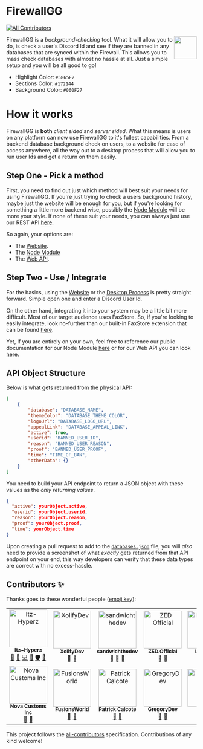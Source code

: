 # FirewallGG
<!-- ALL-CONTRIBUTORS-BADGE:START - Do not remove or modify this section -->
[![All Contributors](https://img.shields.io/badge/all_contributors-14-blue.svg)](#contributors)
<!-- ALL-CONTRIBUTORS-BADGE:END -->
<img align="right" height="60" width="60" alt="" src="https://github.com/Itz-Hyperz/firewallgg/blob/main/website/public/assets/logo.png?raw=true" />

FirewallGG is a *background-checking* tool. What it will allow you to do, is check a user's Discord Id and see if they are banned in any databases that are synced within the Firewall. This allows you to mass check databases with almost no hassle at all. Just a simple setup and you will be all good to go! 

- Highlight Color: `#5865F2`
- Sections Color: `#172144`
- Background Color: `#060F27`

# How it works
FirewallGG is **both** *client sided* and *server sided*. What this means is users on any platform can now use FirewallGG to it's fullest capabilities. From a backend database background check on users, to a website for ease of access anywhere, all the way out to a desktop process that will allow you to run user Ids and get a return on them easily.

## Step One - Pick a method
First, you need to find out just which method will best suit your needs for using FirewallGG. If you're just trying to check a users background history, maybe just the website will be enough for you, but if you're looking for something a little more backend wise, possibly the [Node Module](https://npmjs.com/package/firewallgg) will be more your style. If none of these suit your needs, you can always just use our REST API [here](https://firewall.hyperz.net/api).

So again, your options are:
- The [Website](https://firewall.hyperz.net).
- The [Node Module](https://npmjs.com/package/firewallgg)
- The [Web API](https://firewall.hyperz.net/api).

## Step Two - Use / Integrate
For the basics, using the [Website](https://firewall.hyperz.net) or the [Desktop Process](https://github.com/Itz-Hyperz/firewallgg/releases) is pretty straight forward. Simple open one and enter a Discord User Id.

On the other hand, integrating it into your system may be a little bit more difficult. Most of our target audience uses FaxStore. So, if you're looking to easily integrate, look no-further than our built-in FaxStore extension that can be found [here](#input).

Yet, if you are entirely on your own, feel free to reference our public documentation for our Node Module [here](https://npmjs.com/package/firewallgg) or for our Web API you can look [here](https://firewall.hyperz.net/api).

## API Object Structure
Below is what gets returned from the physical API:
```json
[
    {
        "database": "DATABASE_NAME",
        "themeColor": "DATABASE_THEME_COLOR",
        "logoUrl": "DATABASE_LOGO_URL",
        "appealLink": "DATABASE_APPEAL_LINK",
        "active": true,
        "userid": "BANNED_USER_ID",
        "reason": "BANNED_USER_REASON",
        "proof": "BANNED_USER_PROOF",
        "time": "TIME_OF_BAN",
        "otherData": {}
    }
]
```

You need to build your API endpoint to return a JSON object with these values as the *only returning values*.
```json
{
  "active": yourObject.active,
  "userid": yourObject.userid,
  "reason": yourObject.reason,
  "proof": yourObject.proof,
  "time": yourObject.time
}
```

Upon creating a pull request to add to the [`databases.json`](https://github.com/Itz-Hyperz/firewallgg/blob/main/databases.json) file, you will *also* need to provide a screenshot of what *exactly* gets returned from that API endpoint on your end, this way developers can verify that these data types are correct with no excess-hassle.

## Contributors ✨

Thanks goes to these wonderful people ([emoji key](https://allcontributors.org/docs/en/emoji-key)):

<!-- ALL-CONTRIBUTORS-LIST:START - Do not remove or modify this section -->
<!-- prettier-ignore-start -->
<!-- markdownlint-disable -->
<table>
  <tbody>
    <tr>
      <td align="center"><a href="https://hyperz.net"><img src="https://avatars.githubusercontent.com/u/69090660?v=4?s=100" width="100px;" alt="Itz-Hyperz"/><br /><sub><b>Itz-Hyperz</b></sub></a><br /><a href="https://github.com/Itz-Hyperz/firewallgg/issues?q=author%3AItz-Hyperz" title="Bug reports">🐛</a> <a href="#business-Itz-Hyperz" title="Business development">💼</a> <a href="https://github.com/Itz-Hyperz/firewallgg/commits?author=Itz-Hyperz" title="Code">💻</a> <a href="https://github.com/Itz-Hyperz/firewallgg/commits?author=Itz-Hyperz" title="Documentation">📖</a> <a href="#security-Itz-Hyperz" title="Security">🛡️</a> <a href="https://github.com/Itz-Hyperz/firewallgg/pulls?q=is%3Apr+reviewed-by%3AItz-Hyperz" title="Reviewed Pull Requests">👀</a></td>
      <td align="center"><a href="https://xolify.store/"><img src="https://avatars.githubusercontent.com/u/103285682?v=4?s=100" width="100px;" alt="XolifyDev"/><br /><sub><b>XolifyDev</b></sub></a><br /><a href="#ideas-XolifyDev" title="Ideas, Planning, & Feedback">🤔</a> <a href="#tool-XolifyDev" title="Tools">🔧</a></td>
      <td align="center"><a href="https://github.com/sandwichthedev"><img src="https://avatars.githubusercontent.com/u/69737561?v=4?s=100" width="100px;" alt="sandwichthedev"/><br /><sub><b>sandwichthedev</b></sub></a><br /><a href="#ideas-sandwichthedev" title="Ideas, Planning, & Feedback">🤔</a> <a href="#tool-sandwichthedev" title="Tools">🔧</a> <a href="https://github.com/Itz-Hyperz/firewallgg/issues?q=author%3Asandwichthedev" title="Bug reports">🐛</a></td>
      <td align="center"><a href="https://zedofficial.xyz/"><img src="https://avatars.githubusercontent.com/u/61573331?v=4?s=100" width="100px;" alt="ZED Official"/><br /><sub><b>ZED Official</b></sub></a><br /><a href="#ideas-zedofficial" title="Ideas, Planning, & Feedback">🤔</a> <a href="#tool-zedofficial" title="Tools">🔧</a></td>
      <td align="center"><a href="https://github.com/LouDawg2"><img src="https://avatars.githubusercontent.com/u/66086177?v=4?s=100" width="100px;" alt="LouDawg"/><br /><sub><b>LouDawg</b></sub></a><br /><a href="#tool-LouDawg2" title="Tools">🔧</a> <a href="#ideas-LouDawg2" title="Ideas, Planning, & Feedback">🤔</a></td>
      <td align="center"><a href="https://store.shawnengmann.com/"><img src="https://avatars.githubusercontent.com/u/86177860?v=4?s=100" width="100px;" alt="Shawn E."/><br /><sub><b>Shawn E.</b></sub></a><br /><a href="#design-Shawn-E" title="Design">🎨</a> <a href="#ideas-Shawn-E" title="Ideas, Planning, & Feedback">🤔</a></td>
      <td align="center"><a href="https://jordan2139.me"><img src="https://avatars.githubusercontent.com/u/65438497?v=4?s=100" width="100px;" alt="Jordan.#2139"/><br /><sub><b>Jordan.#2139</b></sub></a><br /><a href="#ideas-Jordan2139" title="Ideas, Planning, & Feedback">🤔</a> <a href="#tool-Jordan2139" title="Tools">🔧</a> <a href="#infra-Jordan2139" title="Infrastructure (Hosting, Build-Tools, etc)">🚇</a></td>
    </tr>
    <tr>
      <td align="center"><a href="https://novacustoms.com"><img src="https://avatars.githubusercontent.com/u/97416193?v=4?s=100" width="100px;" alt="Nova Customs Inc "/><br /><sub><b>Nova Customs Inc </b></sub></a><br /><a href="#tool-NovaCustoms" title="Tools">🔧</a> <a href="#ideas-NovaCustoms" title="Ideas, Planning, & Feedback">🤔</a></td>
      <td align="center"><a href="https://fusions.world"><img src="https://avatars.githubusercontent.com/u/89275160?v=4?s=100" width="100px;" alt="FusionsWorld"/><br /><sub><b>FusionsWorld</b></sub></a><br /><a href="#ideas-FusionsWorld" title="Ideas, Planning, & Feedback">🤔</a> <a href="#tool-FusionsWorld" title="Tools">🔧</a></td>
      <td align="center"><a href="https://github.com/PattysDevelopment"><img src="https://avatars.githubusercontent.com/u/88861117?v=4?s=100" width="100px;" alt="Patrick Calcote"/><br /><sub><b>Patrick Calcote</b></sub></a><br /><a href="#ideas-PattysDevelopment" title="Ideas, Planning, & Feedback">🤔</a> <a href="#tool-PattysDevelopment" title="Tools">🔧</a></td>
      <td align="center"><a href="https://github.com/Chris-Newton2000"><img src="https://avatars.githubusercontent.com/u/95302476?v=4?s=100" width="100px;" alt="GregoryDev"/><br /><sub><b>GregoryDev</b></sub></a><br /><a href="#ideas-Chris-Newton2000" title="Ideas, Planning, & Feedback">🤔</a> <a href="#tool-Chris-Newton2000" title="Tools">🔧</a></td>
      <td align="center"><a href="https://pluxmods.tebex.io/"><img src="https://avatars.githubusercontent.com/u/48103197?v=4?s=100" width="100px;" alt="Plactrix"/><br /><sub><b>Plactrix</b></sub></a><br /><a href="#ideas-Plactrix" title="Ideas, Planning, & Feedback">🤔</a> <a href="#tool-Plactrix" title="Tools">🔧</a></td>
      <td align="center"><a href="https://www.weirdbandkid.games"><img src="https://avatars.githubusercontent.com/u/63882306?v=4?s=100" width="100px;" alt="Hunter Fleming"/><br /><sub><b>Hunter Fleming</b></sub></a><br /><a href="#ideas-weirdbandkid" title="Ideas, Planning, & Feedback">🤔</a> <a href="#tool-weirdbandkid" title="Tools">🔧</a></td>
      <td align="center"><a href="https://github.com/IamAdren"><img src="https://avatars.githubusercontent.com/u/35825183?v=4?s=100" width="100px;" alt="Adren"/><br /><sub><b>Adren</b></sub></a><br /><a href="#ideas-IamAdren" title="Ideas, Planning, & Feedback">🤔</a> <a href="#tool-IamAdren" title="Tools">🔧</a></td>
    </tr>
  </tbody>
</table>

<!-- markdownlint-restore -->
<!-- prettier-ignore-end -->

<!-- ALL-CONTRIBUTORS-LIST:END -->

This project follows the [all-contributors](https://github.com/all-contributors/all-contributors) specification. Contributions of any kind welcome!
